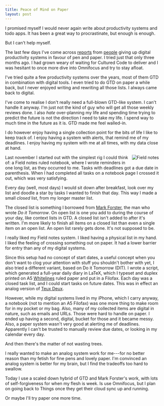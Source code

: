 ```yaml
---
title: Peace of Mind on Paper
layout: post
---
```


I promised myself I would never again write about productivity systems and todo apps. It has been a great way to procrastinate, but enough is enough.

But I can't help myself.

The last few days I've come across [reports][1] from [people][2] giving up digital productivity systems in favour of pen and paper. I tried just that only three months ago. I had grown weary of waiting for Cultured Code to deliver and I was hesitant to once more dive into Omnifocus and try to stay afloat.

I've tried quite a few productivity systems over the years, most of them GTD in combination with digital tools. I even tried to do GTD on paper a while back, but I never enjoyed writing and rewriting all those lists. I always came back to digital.

I've come to realise I don't really need a full-blown GTD-like system. I can't handle it anyway. I'm just not the kind of guy who will get all those weekly reviews done. I also *hate* over-planning my life and spending time trying to predict the future is not the direction I need to take my life. I spend way to much time in the future as it is. GTD made me feel walled-in. 

I do however enjoy having a single collection point for the bits of life I like to keep track of. I enjoy having a system with alerts, that remind me of my deadlines. I enjoy having my system with me at all times, with my data close at hand.

<img src="http://swedishpixels.com/bilder/fieldnotes.jpg" style="float: right; margin: 0 0 10px 10px;" alt="Field notes" />

Last november I started out with the simplest rig I could think of: a Field notes ruled notebook, where I wrote reminders in one long list, as they occurred to me. Tasks with deadlines got a due date in parenthesis. When I had completed all tasks on a notebook page I crossed it out, which was very satisfying.

Every day (well, most days) I would sit down after breakfast, look over my list and doodle a star by tasks I wanted to finish that day. This way I made a small *closed* list, from my longer master list. 

The closed list is something I borrowed from [Mark Forster][3], the man who wrote *Do it Tomorrow*. On open list is one you add to during the course of your day, like context lists in GTD. A closed list isn't added to after it's written. I'm more likely to finish all items on a closed list than even a single item on an open list. An open list rarely gets done. It's not supposed to be.

I really liked my Field notes system. I liked having a physical list in my hand. I liked the feeling of crossing something out on paper. It had a lower barrier for entry than any of my digital systems.

Since this setup had no concept of start dates, a useful concept when you don't want to clog your attention with stuff you shouldn't bother with yet, I also tried a different variant, based on Do it Tomorrow (DIT). I wrote a script, which generated a full-year daily diary in LaTeX, which I typeset and duplex printed on A5 [Whitelines][5] ruled paper and put in a Filofax. Each day was a closed task list, and I could start tasks on future dates. This was in effect an analog version of [Teux Deux][4].

However, while my digital systems lived in my iPhone, which I carry anyway, a notebook (not to mention an A5 Filofax) was one more thing to make room for in my pocket or my bag. Also, many of my collected items are digital in nature, such as emails and URLs. Those were hard to handle on paper. I ended up having a second, digital, bucket for those and it became messy. Also, a paper system wasn't very good at alerting me of deadlines. Apparently I can't be trusted to manually review due dates, or looking in my calendar every day.

And then there's the matter of not wasting trees.

I really wanted to make an analog system work for me---for no better reason than my fetish for fine pens and lovely paper. I'm convinced an analog system is better for my brain, but I find the tradeoffs too hard to swallow.

Today I use a scaled down hybrid of GTD and Mark Forster's work, with lots of self-forgiveness for when my flesh is week. Is use Omnifocus, but I plan on going back to Things once they get their cloud sync up and running.

Or maybe I'll try paper one more time.

[1]: http://thislifeofleisure.com/post/2975016020/back-to-paper-back-to-work
[2]: http://www.aaronmahnke.com/post/3089576497
[3]: http://markforster.net
[4]: http://teuxdeus.com
[5]: http://whitelines.se
